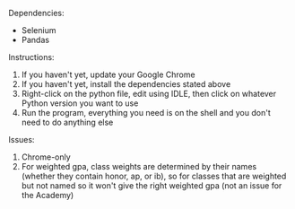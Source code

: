 Dependencies:
- Selenium
- Pandas

Instructions:
1) If you haven't yet, update your Google Chrome
2) If you haven't yet, install the dependencies stated above
3) Right-click on the python file, edit using IDLE, then click on whatever Python version you want to use
4) Run the program, everything you need is on the shell and you don't need to do anything else

Issues:
1) Chrome-only
2) For weighted gpa, class weights are determined by their names (whether they contain honor, ap, or ib), so for classes that are weighted but not named so it won't give the right weighted gpa (not an issue for the Academy)
